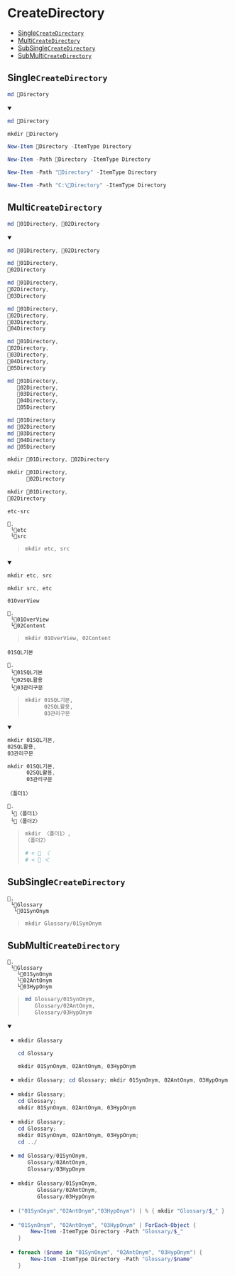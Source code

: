 # CreateDirectory
- [Single`CreateDirectory`](#singlecreatedirectory)
- [Multi`CreateDirectory`](#multicreatedirectory)
- [SubSingle`CreateDirectory`](#subsinglecreatedirectory)
- [SubMulti`CreateDirectory`](#submulticreatedirectory)


## Single`CreateDirectory`
```ps1
md 📁Directory
```
<details open>
    <summary></summary>

```ps1
md 📁Directory
```
```ps1
mkdir 📁Directory
```
```ps1
New-Item 📁Directory -ItemType Directory
```
```ps1
New-Item -Path 📁Directory -ItemType Directory
```
```ps1
New-Item -Path "📁Directory" -ItemType Directory
```
```ps1
New-Item -Path "C:\📁Directory" -ItemType Directory
```
</details>


## Multi`CreateDirectory`
```ps1
md 📁01Directory, 📁02Directory
```
<details open>
    <summary></summary>

```ps1
md 📁01Directory, 📁02Directory
```
```ps1
md 📁01Directory, 
📁02Directory
```
```ps1
md 📁01Directory, 
📁02Directory,
📁03Directory
```
```ps1
md 📁01Directory, 
📁02Directory,
📁03Directory,
📁04Directory
```
```ps1
md 📁01Directory, 
📁02Directory,
📁03Directory,
📁04Directory,
📁05Directory
```
```ps1
md 📁01Directory, 
   📁02Directory,
   📁03Directory,
   📁04Directory,
   📁05Directory
```
```ps1
md 📁01Directory 
md 📁02Directory
md 📁03Directory
md 📁04Directory
md 📁05Directory
```


```ps1
mkdir 📁01Directory, 📁02Directory
```
```ps1
mkdir 📁01Directory, 
      📁02Directory
```
```ps1
mkdir 📁01Directory, 
📁02Directory
```
</details>


`etc-src`
```
📌.
 └📁etc
 └📁src
```
> ```ps1
> mkdir etc, src
> ```
<details open>
    <summary></summary>

```ps1
mkdir etc, src
```
```ps1
mkdir src, etc
```
</details>


`01OverView`
```
📌.
 └📁01OverView
 └📁02Content
```
> ```ps1
> mkdir 01OverView, 02Content
> ```


`01SQL기본`
```
📌.
 └📁01SQL기본
 └📁02SQL활용
 └📁03관리구문
```
> ```ps1
> mkdir 01SQL기본, 
>       02SQL활용,
>       03관리구문
> ```
<details open>
    <summary></summary>

```ps1
mkdir 01SQL기본, 
02SQL활용,
03관리구문
```
```ps1
mkdir 01SQL기본, 
      02SQL활용,
      03관리구문
```
</details>


`〈폴더1〉`
```
📌.
 └📁〈폴더1〉
 └📁〈폴더2〉
```
> ```ps1
> mkdir 〈폴더1〉, 
> 〈폴더2〉
> 
> # < 🚥 〈   
> # < 🚥 ＜
> ```


## SubSingle`CreateDirectory`
```
📌.
 └📁Glossary
  └📁01SynOnym
```
> ```ps1
> mkdir Glossary/01SynOnym
> ```


## SubMulti`CreateDirectory`
```
📌.
 └📁Glossary
   └📁01SynOnym
   └📁02AntOnym
   └📁03HypOnym
```
> ```ps1
> md Glossary/01SynOnym,
>    Glossary/02AntOnym,
>    Glossary/03HypOnym
> ```  
<details open>
    <summary></summary>

- ```ps1
  mkdir Glossary
  ```
  ```ps1
  cd Glossary
  ```
  ```ps1
  mkdir 01SynOnym, 02AntOnym, 03HypOnym
  ```
- ```ps1
  mkdir Glossary; cd Glossary; mkdir 01SynOnym, 02AntOnym, 03HypOnym
  ```
- ```ps1
  mkdir Glossary; 
  cd Glossary; 
  mkdir 01SynOnym, 02AntOnym, 03HypOnym
  ```
- ```ps1
  mkdir Glossary; 
  cd Glossary; 
  mkdir 01SynOnym, 02AntOnym, 03HypOnym;
  cd ../
  ```
- ```ps1
  md Glossary/01SynOnym,
     Glossary/02AntOnym,
     Glossary/03HypOnym
  ```  
- ```ps1
  mkdir Glossary/01SynOnym,
        Glossary/02AntOnym,
        Glossary/03HypOnym
  ```
  
- ```ps1
  ("01SynOnym","02AntOnym","03HypOnym") | % { mkdir "Glossary/$_" }
  ```
- ```ps1
  "01SynOnym", "02AntOnym", "03HypOnym" | ForEach-Object {
      New-Item -ItemType Directory -Path "Glossary/$_"
  }
  ```
- ```ps1
  foreach ($name in "01SynOnym", "02AntOnym", "03HypOnym") {
      New-Item -ItemType Directory -Path "Glossary/$name"
  }
  ```
</details>
